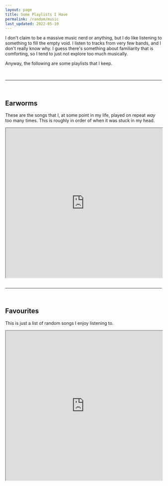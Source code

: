 ```yaml
---
layout: page
title: Some Playlists I Have
permalink: /random/music
last_updated: 2022-05-10
---
```

I don't claim to be a massive music nerd or anything, but I do like listening to something to fill the empty void. I listen to tracks from very few bands, and I don't really know why. I guess there's something about familiarity that is comforting, so I tend to just not explore too much musically.

Anyway, the following are some playlists that I keep.

<br>

---

<br>

## Earworms

These are the songs that I, at some point in my life, played on repeat _way_ too many times. This is roughly in order of when it was stuck in my head.

<div class="embed-spotify">
 <iframe src="https://embed.spotify.com/playlist/32lxSkBkig0e4mpvjWsZD3?si=8a5437db7e724fb9" 
        width="100%"
        height="480"
        frameborder="2"
        allowtransparency="true"
        allow="encrypted-media"
        webkitallowfullscreen
        mozallowfullscreen
        allowfullscreen>
</iframe>
</div>

<br>

---

<br>

## Favourites

This is just a list of random songs I enjoy listening to.

<div class="embed-spotify">
 <iframe src="https://embed.spotify.com/playlist/0Wqme0HkpAbVMBTCW2W0l5?si=acc7b35e99cc4703"
        width="100%"
        height="480"
        frameborder="2"
        allowtransparency="true"
        allow="encrypted-media"
        webkitallowfullscreen
        mozallowfullscreen
        allowfullscreen>
</iframe>
</div>

